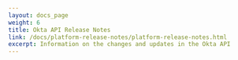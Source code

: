 ```yaml
---
layout: docs_page
weight: 6
title: Okta API Release Notes
link: /docs/platform-release-notes/platform-release-notes.html
excerpt: Information on the changes and updates in the Okta API
---
```

